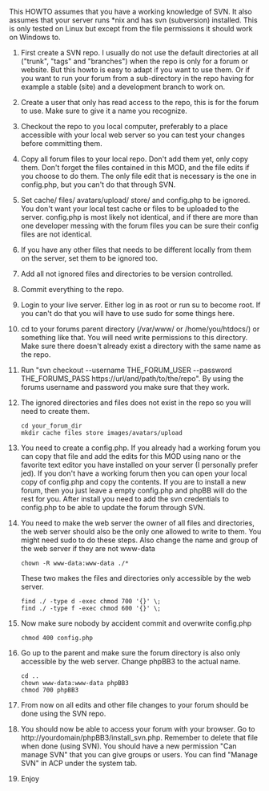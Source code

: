 This HOWTO assumes that you have a working knowledge of SVN. It also assumes that your server runs *nix and has svn (subversion) installed.
This is only tested on Linux but except from the file permissions it should work on Windows to.

1. First create a SVN repo. I usually do not use the default directories at all ("trunk", "tags" and "branches") when the repo is only for a forum or website. But this howto is easy to adapt if you want to use them. Or if you want to run your forum from a sub-directory in the repo having for example a stable (site) and a development branch to work on.

2. Create a user that only has read access to the repo, this is for the forum to use. Make sure to give it a name you recognize.

3. Checkout the repo to you local computer, preferably to a place accessible with your local web server so you can test your changes before committing them.

4. Copy all forum files to your local repo. Don't add them yet, only copy them. Don't forget the files contained in this MOD, and the file edits if you choose to do them. The only file edit that is necessary is the one in config.php, but you can't do that through SVN.

5. Set cache/ files/ avatars/upload/ store/ and config.php to be ignored. You don't want your local test cache or files to be uploaded to the server. config.php is most likely not identical, and if there are more than one developer messing with the forum files you can be sure their config files are not identical.

6. If you have any other files that needs to be different locally from them on the server, set them to be ignored too.

7. Add all not ignored files and directories to be version controlled.

8. Commit everything to the repo.

9. Login to your live server. Either log in as root or run su to become root. If you can't do that you will have to use sudo for some things here.

10. cd to your forums parent directory (/var/www/ or /home/you/htdocs/) or something like that. You will need write permissions to this directory. Make sure there doesn't already exist a directory with the same name as the repo.

11. Run "svn checkout --username THE_FORUM_USER --password THE_FORUMS_PASS https://url/and/path/to/the/repo". By using the forums username and password you make sure that they work.

12. The ignored directories and files does not exist in the repo so you will need to create them.

		cd your_forum_dir
		mkdir cache files store images/avatars/upload

13. You need to create a config.php. If you already had a working forum you can copy that file and add the edits for this MOD using nano or the favorite text editor you have installed on your server (I personally prefer jed). If you don't have a working forum then you can open your local copy of config.php and copy the contents. If you are to install a new forum, then you just leave a empty config.php and phpBB will do the rest for you. After install you need to add the svn credentials to config.php to be able to update the forum through SVN.

14. You need to make the web server the owner of all files and directories, the web server should also be the only one allowed to write to them. You might need sudo to do these steps. Also change the name and group of the web server if they are not www-data

		chown -R www-data:www-data ./*

	These two makes the files and directories only accessible by the web server.

		find ./ -type d -exec chmod 700 '{}' \;
		find ./ -type f -exec chmod 600 '{}' \;

15. Now make sure nobody by accident commit and overwrite config.php

		chmod 400 config.php

16. Go up to the parent and make sure the forum directory is also only accessible by the web server. Change phpBB3 to the actual name.

		cd ..
		chown www-data:www-data phpBB3
		chmod 700 phpBB3

17. From now on all edits and other file changes to your forum should be done using the SVN repo.

18. You should now be able to access your forum with your browser. Go to http://yourdomain/phpBB3/install_svn.php. Remember to delete that file when done (using SVN).
You should have a new permission "Can manage SVN" that you can give groups or users. You can find "Manage SVN" in ACP under the system tab.

19. Enjoy
